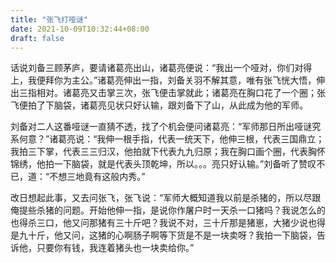 ```yaml
---
title: "张飞打哑谜"
date: 2021-10-09T10:32:44+08:00
draft: false
---
```


话说刘备三顾茅庐，要请诸葛亮出山，诸葛亮便说：“我出一个哑对，你们对得上，我便拜你为主公。”诸葛亮伸出一指，刘备关羽不解其意，唯有张飞恍大悟，伸出三指相对。诸葛亮又击掌三次，张飞便击掌就此；诸葛亮在胸口花了一个圈；张飞便拍了下脑袋，诸葛亮见状只好认输，跟刘备下了山，从此成为他的军师。

刘备对二人这番哑谜一直猜不透，找了个机会便问诸葛亮：“军师那日所出哑谜究系何意？”诸葛亮说：“我伸一根手指，代表一统天下，他伸三根，代表三国鼎立；我拍三下掌，代表三三归汉，他拍就下代表九九归原；我在胸口画个圈，代表胸怀锦绣，他拍一下脑袋，就是代表头顶乾坤，所以。。。亮只好认输。”刘备听了赞叹不已，道：“不想三地竟有这般内秀。”

改日想起此事，又去问张飞，张飞说：“军师大概知道我以前是杀猪的，所以尽跟俺提些杀猪的问题。开始他伸一指，是说你作屠户时一天杀一口猪吗？我说怎么的也得杀三口，他又问那猪有三十斤吧？我说不对，三十斤那是猪崽，大猪少说也得是九十斤，他又问，这猪的心啊肠子啊等下货是不是一块卖呀？我拍一下脑袋，告诉他，只要你有钱，我连着猪头也一块卖给你。”

